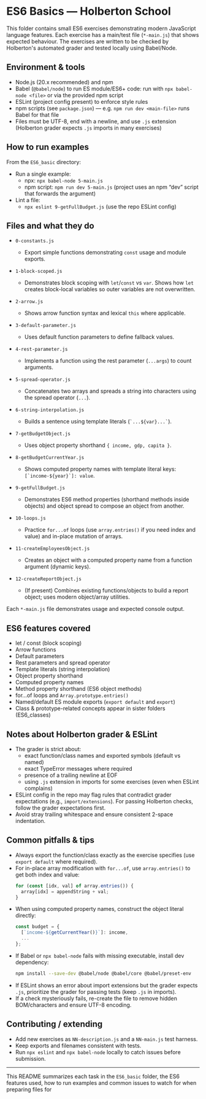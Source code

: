 # ES6 Basics — Holberton School

This folder contains small ES6 exercises demonstrating modern JavaScript language features. Each exercise has a main/test file (`*-main.js`) that shows expected behaviour. The exercises are written to be checked by Holberton's automated grader and tested locally using Babel/Node.

## Environment & tools

- Node.js (20.x recommended) and npm
- Babel (`@babel/node`) to run ES module/ES6+ code: run with `npx babel-node <file>` or via the provided npm script
- ESLint (project config present) to enforce style rules
- npm scripts (see `package.json`) — e.g. `npm run dev <main-file>` runs Babel for that file
- Files must be UTF-8, end with a newline, and use `.js` extension (Holberton grader expects `.js` imports in many exercises)

## How to run examples

From the `ES6_basic` directory:

- Run a single example:
  - npx: `npx babel-node 5-main.js`
  - npm script: `npm run dev 5-main.js` (project uses an npm “dev” script that forwards the argument)
- Lint a file:
  - `npx eslint 9-getFullBudget.js` (use the repo ESLint config)

## Files and what they do

- `0-constants.js`  
  - Export simple functions demonstrating `const` usage and module exports.

- `1-block-scoped.js`  
  - Demonstrates block scoping with `let`/`const` vs `var`. Shows how `let` creates block-local variables so outer variables are not overwritten.

- `2-arrow.js`  
  - Shows arrow function syntax and lexical `this` where applicable.

- `3-default-parameter.js`  
  - Uses default function parameters to define fallback values.

- `4-rest-parameter.js`  
  - Implements a function using the rest parameter (`...args`) to count arguments.

- `5-spread-operator.js`  
  - Concatenates two arrays and spreads a string into characters using the spread operator (`...`).

- `6-string-interpolation.js`  
  - Builds a sentence using template literals (`` `...${var}...` ``).

- `7-getBudgetObject.js`  
  - Uses object property shorthand `{ income, gdp, capita }`.

- `8-getBudgetCurrentYear.js`  
  - Shows computed property names with template literal keys: ``[`income-${year}`]: value``.

- `9-getFullBudget.js`  
  - Demonstrates ES6 method properties (shorthand methods inside objects) and object spread to compose an object from another.

- `10-loops.js`  
  - Practice `for...of` loops (use `array.entries()` if you need index and value) and in-place mutation of arrays.

- `11-createEmployeesObject.js`  
  - Creates an object with a computed property name from a function argument (dynamic keys).

- `12-createReportObject.js`  
  - (If present) Combines existing functions/objects to build a report object; uses modern object/array utilities.

Each `*-main.js` file demonstrates usage and expected console output.

## ES6 features covered

- let / const (block scoping)
- Arrow functions
- Default parameters
- Rest parameters and spread operator
- Template literals (string interpolation)
- Object property shorthand
- Computed property names
- Method property shorthand (ES6 object methods)
- for...of loops and `Array.prototype.entries()`
- Named/default ES module exports (`export default` and `export`)
- Class & prototype-related concepts appear in sister folders (ES6_classes)

## Notes about Holberton grader & ESLint

- The grader is strict about:
  - exact function/class names and exported symbols (default vs named)
  - exact TypeError messages where required
  - presence of a trailing newline at EOF
  - using `.js` extension in imports for some exercises (even when ESLint complains)
- ESLint config in the repo may flag rules that contradict grader expectations (e.g., `import/extensions`). For passing Holberton checks, follow the grader expectations first.
- Avoid stray trailing whitespace and ensure consistent 2-space indentation.

## Common pitfalls & tips

- Always export the function/class exactly as the exercise specifies (use `export default` where required).
- For in-place array modification with `for...of`, use `array.entries()` to get both index and value:
  ```javascript
  for (const [idx, val] of array.entries()) {
    array[idx] = appendString + val;
  }
  ```
- When using computed property names, construct the object literal directly:
  ```javascript
  const budget = {
    [`income-${getCurrentYear()}`]: income,
    ...
  };
  ```
- If Babel or `npx babel-node` fails with missing executable, install dev dependency:
  ```bash
  npm install --save-dev @babel/node @babel/core @babel/preset-env
  ```
- If ESLint shows an error about import extensions but the grader expects `.js`, prioritize the grader for passing tests (keep `.js` in imports).
- If a check mysteriously fails, re-create the file to remove hidden BOM/characters and ensure UTF-8 encoding.

## Contributing / extending

- Add new exercises as `NN-description.js` and a `NN-main.js` test harness.
- Keep exports and filenames consistent with tests.
- Run `npx eslint` and `npx babel-node` locally to catch issues before submission.

---

This README summarizes each task in the `ES6_basic` folder, the ES6 features used, how to run examples and common issues to watch for when preparing files for